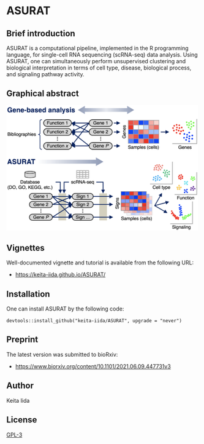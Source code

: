 # ASURAT
## Brief introduction
ASURAT is a computational pipeline, implemented in the R programming language, for single-cell RNA sequencing (scRNA-seq) data analysis.
Using ASURAT, one can simultaneously perform unsupervised clustering and biological interpretation in terms of cell type, disease, biological process, and signaling pathway activity.

## Graphical abstract
<img src="figures/figure_00_0001.png" width="500px">

## Vignettes
Well-documented vignette and tutorial is available from the following URL:

* https://keita-iida.github.io/ASURAT/

## Installation
One can install ASURAT by the following code:

```{r}
devtools::install_github("keita-iida/ASURAT", upgrade = "never")
```

## Preprint
The latest version was submitted to bioRxiv:

* https://www.biorxiv.org/content/10.1101/2021.06.09.447731v3

## Author
Keita Iida

## License
[GPL-3](https://github.com/keita-iida/ASURAT/blob/main/LICENSE)
